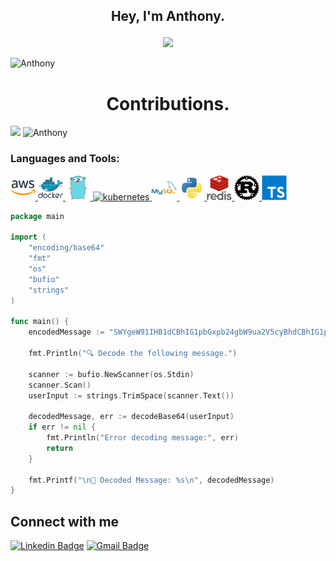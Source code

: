 ## <p align="center">Hey, I'm Anthony.</p>

<p align="center">
    <img src="https://readme-typing-svg.herokuapp.com?color=E22FE4&width=380&height=45&lines=Gopher;Blockchain+Enthusiast;Rustacean.&center=true"></a>
</p>

<p align="left"> <img src="https://komarev.com/ghpvc/?username=anthonyoliai&label=Profile%20views&color=129e00&style=plastic" alt="Anthony" /> </p>

<h1 align="center"> Contributions. </h1>

<p align= "left">	
  <img  src="https://github-readme-streak-stats.herokuapp.com/?user=anthonyoliai&show_icons=true&theme=onedark" />
  <img src="https://github-readme-stats.vercel.app/api?username=anthonyoliai&show_icons=true&locale=en&theme=cobalt" alt="Anthony" />
</p>


<h3 align="left">Languages and Tools:</h3>
<p align="left"> <a href="https://aws.amazon.com" target="_blank" rel="noreferrer"> <img src="https://raw.githubusercontent.com/devicons/devicon/master/icons/amazonwebservices/amazonwebservices-original-wordmark.svg" alt="aws" width="40" height="40"/> </a> <a href="https://www.docker.com/" target="_blank" rel="noreferrer"> <img src="https://raw.githubusercontent.com/devicons/devicon/master/icons/docker/docker-original-wordmark.svg" alt="docker" width="40" height="40"/> </a> <a href="https://golang.org" target="_blank" rel="noreferrer"> <img src="https://raw.githubusercontent.com/devicons/devicon/master/icons/go/go-original.svg" alt="go" width="40" height="40"/> </a> <a href="https://kubernetes.io" target="_blank" rel="noreferrer"> <img src="https://www.vectorlogo.zone/logos/kubernetes/kubernetes-icon.svg" alt="kubernetes" width="40" height="40"/> </a> <a href="https://www.mysql.com/" target="_blank" rel="noreferrer"> <img src="https://raw.githubusercontent.com/devicons/devicon/master/icons/mysql/mysql-original-wordmark.svg" alt="mysql" width="40" height="40"/> </a> <a href="https://www.python.org" target="_blank" rel="noreferrer"> <img src="https://raw.githubusercontent.com/devicons/devicon/master/icons/python/python-original.svg" alt="python" width="40" height="40"/> </a> <a href="https://redis.io" target="_blank" rel="noreferrer"> <img src="https://raw.githubusercontent.com/devicons/devicon/master/icons/redis/redis-original-wordmark.svg" alt="redis" width="40" height="40"/> </a> <a href="https://www.rust-lang.org" target="_blank" rel="noreferrer"> <img src="https://raw.githubusercontent.com/devicons/devicon/master/icons/rust/rust-plain.svg" alt="rust" width="40" height="40"/> </a> <a href="https://www.typescriptlang.org/" target="_blank" rel="noreferrer"> <img src="https://raw.githubusercontent.com/devicons/devicon/master/icons/typescript/typescript-original.svg" alt="typescript" width="40" height="40"/> </a> </p>


```go
package main

import (
	"encoding/base64"
	"fmt"
	"os"
	"bufio"
	"strings"
)

func main() {
	encodedMessage := "SWYgeW91IHB1dCBhIG1pbGxpb24gbW9ua2V5cyBhdCBhIG1pbGxpb24ga2V5Ym9hcmRzLCBvbmUgb2YgdGhlbSB3aWxsIGV2ZW50dWFsbHkgd3JpdGUgYSBKYXZhIHByb2dyYW0uIFRoZSByZXN0IG9mIHRoZW0gd2lsbCB3cml0ZSBDIyBwcm9ncmFtcy4="

	fmt.Println("🔍 Decode the following message.")
	
	scanner := bufio.NewScanner(os.Stdin)
	scanner.Scan()
	userInput := strings.TrimSpace(scanner.Text())

	decodedMessage, err := decodeBase64(userInput)
	if err != nil {
		fmt.Println("Error decoding message:", err)
		return
	}

	fmt.Printf("\n🎉 Decoded Message: %s\n", decodedMessage)
}
```

## Connect with me

[![Linkedin Badge](https://img.shields.io/badge/-AnthonyOliai-blue?style=flat-square&logo=Linkedin&logoColor=white&link=https://www.linkedin.com/in/anthony-oliai-52315118b//)](https://www.linkedin.com/in/anthony-oliai-52315118b/)
[![Gmail Badge](https://img.shields.io/badge/-anthonyoliai@gmail.com-c14438?style=flat-square&logo=Gmail&logoColor=white&link=mailto:anthonyoliai@gmail.com)](mailto:anthonyoliai@gmail.com)
